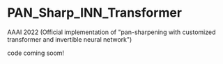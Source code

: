 # PAN_Sharp_INN_Transformer
AAAI 2022 (Official implementation of "pan-sharpening with customized transformer and invertible neural network")

code coming soom!
